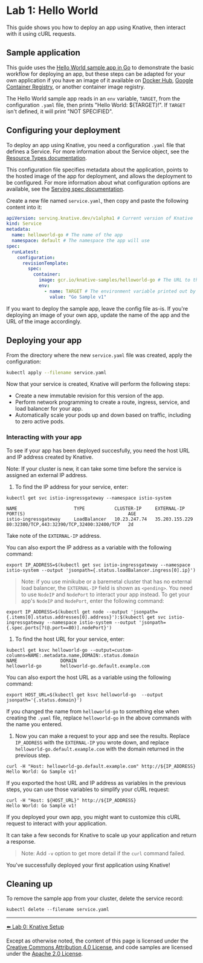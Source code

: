 # Lab 1: Hello World

This guide shows you how to deploy an app using Knative, then interact with it
using cURL requests.

## Sample application

This guide uses the [Hello World sample app in Go][helloworld-go] to demonstrate
the basic workflow for deploying an app, but these steps can be adapted for your
own application if you have an image of it available on [Docker
Hub][docker-hub], [Google Container Registry][google-gcr], or another container
image registry.

[helloworld-go]: https://github.com/knative/docs/tree/master/serving/samples/helloworld-go
[docker-hub]: https://docs.docker.com/docker-hub/repos/
[google-gcr]: https://cloud.google.com/container-registry/docs/pushing-and-pulling

The Hello World sample app reads in an `env` variable, `TARGET`, from the
configuration `.yaml` file, then prints "Hello World: \${TARGET}!". If `TARGET`
isn't defined, it will print "NOT SPECIFIED".

## Configuring your deployment

To deploy an app using Knative, you need a configuration `.yaml` file that
defines a Service. For more information about the Service object, see the
[Resource Types documentation][knative-service].

[knative-service]: https://github.com/knative/serving/blob/master/docs/spec/overview.md#service

This configuration file specifies metadata about the application, points to the
hosted image of the app for deployment, and allows the deployment to be
configured. For more information about what configuration options are available,
see the [Serving spec documentation][knative-serving].

[knative-serving]: https://github.com/knative/serving/blob/master/docs/spec/spec.md

Create a new file named `service.yaml`, then copy and paste the following
content into it:

```yaml
apiVersion: serving.knative.dev/v1alpha1 # Current version of Knative
kind: Service
metadata:
  name: helloworld-go # The name of the app
  namespace: default # The namespace the app will use
spec:
  runLatest:
    configuration:
      revisionTemplate:
        spec:
          container:
            image: gcr.io/knative-samples/helloworld-go # The URL to the image of the app
            env:
              - name: TARGET # The environment variable printed out by the sample app
                value: "Go Sample v1"
```

If you want to deploy the sample app, leave the config file as-is. If you're
deploying an image of your own app, update the name of the app and the URL of
the image accordingly.

## Deploying your app

From the directory where the new `service.yaml` file was created, apply the
configuration:

```bash
kubectl apply --filename service.yaml
```

Now that your service is created, Knative will perform the following steps:

- Create a new immutable revision for this version of the app.
- Perform network programming to create a route, ingress, service, and load
  balancer for your app.
- Automatically scale your pods up and down based on traffic, including to zero
  active pods.

### Interacting with your app

To see if your app has been deployed succesfully, you need the host URL and IP
address created by Knative.

Note: If your cluster is new, it can take some time before the service is
assigned an external IP address.

1. To find the IP address for your service, enter:

```shell
kubectl get svc istio-ingressgateway --namespace istio-system

NAME                     TYPE           CLUSTER-IP     EXTERNAL-IP      PORT(S)                                      AGE
istio-ingressgateway     LoadBalancer   10.23.247.74   35.203.155.229   80:32380/TCP,443:32390/TCP,32400:32400/TCP   2d
```

Take note of the `EXTERNAL-IP` address.

You can also export the IP address as a variable with the following command:

```shell
export IP_ADDRESS=$(kubectl get svc istio-ingressgateway --namespace istio-system --output 'jsonpath={.status.loadBalancer.ingress[0].ip}')
```

> Note: if you use minikube or a baremetal cluster that has no external load
> balancer, the `EXTERNAL-IP` field is shown as `<pending>`. You need to use
> `NodeIP` and `NodePort` to interact your app instead. To get your app's
> `NodeIP` and `NodePort`, enter the following command:

```shell
export IP_ADDRESS=$(kubectl get node --output 'jsonpath={.items[0].status.addresses[0].address}'):$(kubectl get svc istio-ingressgateway --namespace istio-system --output 'jsonpath={.spec.ports[?(@.port==80)].nodePort}')
```

1. To find the host URL for your service, enter:

```shell
kubectl get ksvc helloworld-go --output=custom-columns=NAME:.metadata.name,DOMAIN:.status.domain
NAME                DOMAIN
helloworld-go       helloworld-go.default.example.com
```

You can also export the host URL as a variable using the following command:

```shell
export HOST_URL=$(kubectl get ksvc helloworld-go  --output jsonpath='{.status.domain}')
```

If you changed the name from `helloworld-go` to something else when creating the
`.yaml` file, replace `helloworld-go` in the above commands with the name you
entered.

1. Now you can make a request to your app and see the results. Replace
   `IP_ADDRESS` with the `EXTERNAL-IP` you wrote down, and replace
   `helloworld-go.default.example.com` with the domain returned in the previous
   step.

```shell
curl -H "Host: helloworld-go.default.example.com" http://${IP_ADDRESS}
Hello World: Go Sample v1!
```

If you exported the host URL and IP address as variables in the previous
steps, you can use those variables to simplify your cURL request:

```shell
curl -H "Host: ${HOST_URL}" http://${IP_ADDRESS}
Hello World: Go Sample v1!
```

If you deployed your own app, you might want to customize this cURL request
to interact with your application.

It can take a few seconds for Knative to scale up your application and return
a response.

> Note: Add `-v` option to get more detail if the `curl` command failed.

You've successfully deployed your first application using Knative!

## Cleaning up

To remove the sample app from your cluster, delete the service record:

```shell
kubectl delete --filename service.yaml
```

---

<p align="left"><a href="../0-setup">⬅️ Lab 0: Knative Setup</a></p>

Except as otherwise noted, the content of this page is licensed under the
[Creative Commons Attribution 4.0 License][cc-by], and code samples are licensed
under the [Apache 2.0 License][apache-2-0].

[cc-by]: https://creativecommons.org/licenses/by/4.0/
[apache-2-0]: https://www.apache.org/licenses/LICENSE-2.0

